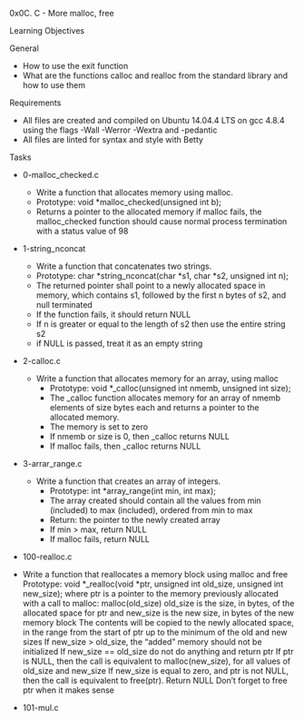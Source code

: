 0x0C. C - More malloc, free

Learning Objectives

General

 - How to use the exit function
 - What are the functions calloc and realloc from the standard library and how to use them

Requirements

 - All files are created and compiled on Ubuntu 14.04.4 LTS on gcc 4.8.4 using the flags -Wall -Werror -Wextra and -pedantic
 - All files are linted for syntax and style with Betty

Tasks

- 0-malloc_checked.c
   - Write a function that allocates memory using malloc.
   - Prototype: void *malloc_checked(unsigned int b);
   - Returns a pointer to the allocated memory
if malloc fails, the malloc_checked function should cause normal process termination with a status value of 98

- 1-string_nconcat
   - Write a function that concatenates two strings.
    - Prototype: char *string_nconcat(char *s1, char *s2, unsigned int n);
    - The returned pointer shall point to a newly allocated space in memory, which contains s1, followed by the first n bytes of s2, and null terminated
    - If the function fails, it should return NULL
    - If n is greater or equal to the length of s2 then use the entire string s2
    - if NULL is passed, treat it as an empty string

 - 2-calloc.c
   - Write a function that allocates memory for an array, using malloc
     - Prototype: void *_calloc(unsigned int nmemb, unsigned int size);
     - The _calloc function allocates memory for an array of nmemb elements of size bytes each and returns a pointer to the allocated memory.
     - The memory is set to zero
     - If nmemb or size is 0, then _calloc returns NULL
     - If malloc fails, then _calloc returns NULL
    
 - 3-arrar_range.c
   - Write a function that creates an array of integers.
     - Prototype: int *array_range(int min, int max);
     - The array created should contain all the values from min (included) to max (included), ordered from min to max
     - Return: the pointer to the newly created array
     - If min > max, return NULL
     - If malloc fails, return NULL
- 100-realloc.c
 - Write a function that reallocates a memory block using malloc and free
  Prototype: void *_realloc(void *ptr, unsigned int old_size, unsigned int new_size);
  where ptr is a pointer to the memory previously allocated with a call to malloc: malloc(old_size)
  old_size is the size, in bytes, of the allocated space for ptr
  and new_size is the new size, in bytes of the new memory block
  The contents will be copied to the newly allocated space, in the range from the start of ptr up to the minimum of the old and new sizes
  If new_size > old_size, the “added” memory should not be initialized
  If new_size == old_size do not do anything and return ptr
  If ptr is NULL, then the call is equivalent to malloc(new_size), for all values of old_size and new_size
  If new_size is equal to zero, and ptr is not NULL, then the call is equivalent to free(ptr). Return NULL
  Don’t forget to free ptr when it makes sense
- 101-mul.c
